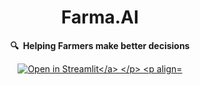 <h1 align="center">
    Farma.AI
</h1>

<p align="center">
    <strong>🔍&nbsp; Helping Farmers make better decisions </strong>
</p>

<p align="center">
    <a href="https://farmaai.streamlit.app/"><img src="https://static.streamlit.io/badges/streamlit_badge_black_white.svg" alt="Open in Streamlit</a>
</p>

<p align="center">
